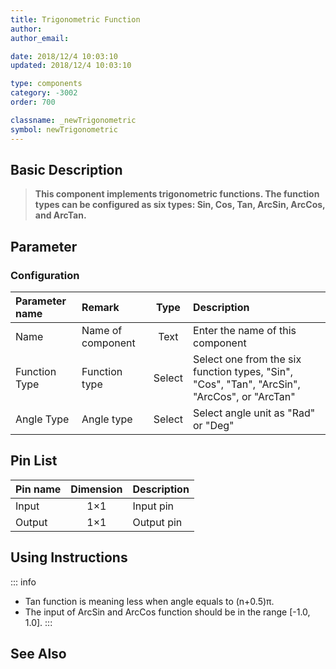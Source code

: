 ```yaml
---
title: Trigonometric Function
author: 
author_email:

date: 2018/12/4 10:03:10
updated: 2018/12/4 10:03:10

type: components
category: -3002
order: 700

classname: _newTrigonometric
symbol: newTrigonometric
---
```

## Basic Description


> **This component implements trigonometric functions. The function types can be configured as six types: Sin, Cos, Tan, ArcSin, ArcCos, and ArcTan.**

## Parameter
### Configuration
| Parameter name | Remark | Type | Description |
| :--- | :--- | :--: | :--- |
| Name | Name of component | Text | Enter the name of this component |
| Function Type | Function type | Select | Select one from the six function types, "Sin", "Cos", "Tan", "ArcSin", "ArcCos", or "ArcTan" |
| Angle Type | Angle type | Select | Select angle unit as "Rad" or "Deg" |


## Pin List

| Pin name | Dimension | Description |
| :--- | :--:  | :--- |
| Input | 1×1 | Input pin |
| Output | 1×1 | Output pin |

## Using Instructions

::: info
+ Tan function is meaning less when angle equals to (n+0.5)π.
+ The input of ArcSin and ArcCos function should be in the range [-1.0, 1.0].
:::


## See Also


